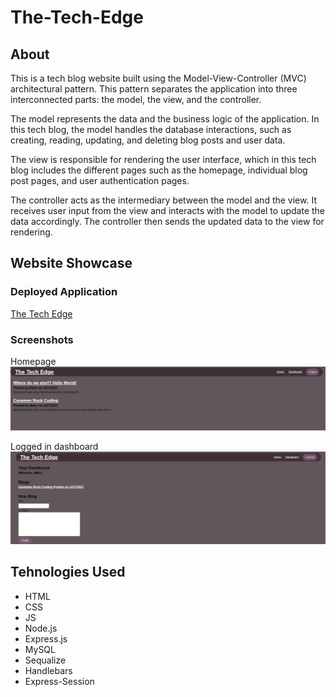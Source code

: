 # The-Tech-Edge

## About
This is a tech blog website built using the Model-View-Controller (MVC) architectural pattern. This pattern separates the application into three interconnected parts: the model, the view, and the controller.

The model represents the data and the business logic of the application. In this tech blog, the model handles the database interactions, such as creating, reading, updating, and deleting blog posts and user data.

The view is responsible for rendering the user interface, which in this tech blog includes the different pages such as the homepage, individual blog post pages, and user authentication pages.

The controller acts as the intermediary between the model and the view. It receives user input from the view and interacts with the model to update the data accordingly. The controller then sends the updated data to the view for rendering.

## Website Showcase
### Deployed Application
[The Tech Edge](https://thetechedge.herokuapp.com/)
### Screenshots
Homepage
![insert image here](./public/assets/tteFrontPage.PNG)

Logged in dashboard
![insert image here](./public/assets/tteDashboard.PNG)
## Tehnologies Used
- HTML
- CSS
- JS
- Node.js
- Express.js
- MySQL
- Sequalize
- Handlebars
- Express-Session


